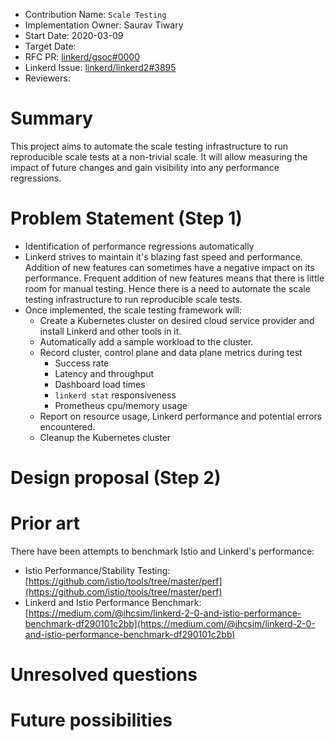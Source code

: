 
- Contribution Name: `Scale Testing`
- Implementation Owner: Saurav Tiwary
- Start Date: 2020-03-09
- Target Date: 
- RFC PR: [linkerd/gsoc#0000](https://github.com/linkerd/gsoc/pull/0000)
- Linkerd Issue: [linkerd/linkerd2#3895](https://github.com/linkerd/linkerd2/issues/3895)
- Reviewers: 

# Summary

[summary]: #summary

This project aims to automate the scale testing infrastructure to run reproducible scale tests at a non-trivial scale. It will allow measuring the impact of future changes and gain visibility into any performance regressions. 

# Problem Statement (Step 1)

[problem-statement]: #problem-statement

- Identification of performance regressions automatically
- Linkerd strives to maintain it's blazing fast speed and performance. Addition of new features can sometimes have a negative impact on its performance. Frequent addition of new features means that there is little room for manual testing. Hence there is a need to automate the scale testing infrastructure to run reproducible scale tests. 
- Once implemented, the scale testing framework will:
    - Create a Kubernetes cluster on desired cloud service provider and install Linkerd and other tools in it.
    - Automatically add a sample workload to the cluster.
    - Record cluster, control plane and data plane metrics during test
        - Success rate
        - Latency and throughput
        - Dashboard load times
        - `linkerd stat` responsiveness
        - Prometheus cpu/memory usage
    - Report on resource usage, Linkerd performance and potential errors encountered. 
    - Cleanup the Kubernetes cluster


# Design proposal (Step 2)

[design-proposal]: #design-proposal

# Prior art

[prior-art]: #prior-art

There have been attempts to benchmark Istio and Linkerd's performance:

- Istio Performance/Stability Testing: [https://github.com/istio/tools/tree/master/perf](https://github.com/istio/tools/tree/master/perf)
- Linkerd and Istio Performance Benchmark: [https://medium.com/@ihcsim/linkerd-2-0-and-istio-performance-benchmark-df290101c2bb](https://medium.com/@ihcsim/linkerd-2-0-and-istio-performance-benchmark-df290101c2bb)

# Unresolved questions

[unresolved-questions]: #unresolved-questions

# Future possibilities

[future-possibilities]: #future-possibilities
